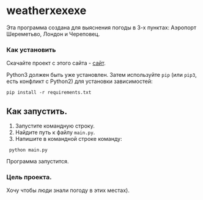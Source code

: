 # weatherxexexe

Эта программа создана для выяснения погоды в 3-х пунктах:
Аэропорт Шереметьво, Лондон и Череповец.

### Как установить

Скачайте проект с этого сайта - [сайт](https://github.com/Muslim-z/weatherexexexe.git).

Python3 должен быть уже установлен. 
Затем используйте `pip` (или `pip3`, есть конфликт с Python2) для установки зависимостей:
```
pip install -r requirements.txt
```
## Как запустить.

1. Запустите командную строку. 
2. Найдите путь к файлу `main.py`.
3. Напишите в командной строке команду:
```
 python main.py
```
Программа запустится.


### Цель проекта.
Хочу чтобы люди знали погоду в этих местах).
